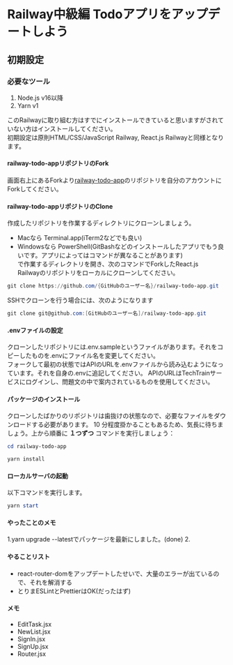 # Railway中級編 Todoアプリをアップデートしよう

## 初期設定

### 必要なツール

1. Node.js v16以降
2. Yarn v1

このRailwayに取り組む方はすでにインストールできていると思いますがされていない方はインストールしてください。  
初期設定は原則HTML/CSS/JavaScript Railway, React.js Railwayと同様となります。

#### railway-todo-appリポジトリのFork

画面右上にあるForkより[railway-todo-app](https://github.com/TechBowl-japan/railway-todo-app)のリポジトリを自分のアカウントにForkしてください。

#### railway-todo-appリポジトリのClone

作成したリポジトリを作業するディレクトリにクローンしましょう。

- Macなら Terminal.app(iTerm2などでも良い)
- Windowsなら PowerShell(GitBashなどのインストールしたアプリでもう良いです。アプリによってはコマンドが異なることがあります)  
  で作業するディレクトリを開き、次のコマンドでForkしたReact.js　Railwayのリポジトリをローカルにクローンしてください。

```powershell
git clone https://github.com/{GitHubのユーザー名}/railway-todo-app.git
```

SSHでクローンを行う場合には、次のようになります

```powershell
git clone git@github.com:[GitHubのユーザー名]/railway-todo-app.git
```

#### .envファイルの設定

クローンしたリポジトリには.env.sampleというファイルがあります。それをコピーしたものを.envにファイル名を変更してください。  
フォークして最初の状態ではAPIのURLを.envファイルから読み込むようになっています。それを自身の.envに追記してください。
APIのURLはTechTrainサービスにログインし、問題文の中で案内されているものを使用してください。

#### パッケージのインストール

クローンしたばかりのリポジトリは歯抜けの状態なので、必要なファイルをダウンロードする必要があります。 10 分程度掛かることもあるため、気長に待ちましょう。上から順番に **１つずつ** コマンドを実行しましょう：

```powershell
cd railway-todo-app

yarn install
```

#### ローカルサーバの起動

以下コマンドを実行します。

```powershell
yarn start
```

#### やったことのメモ

1.yarn upgrade --latestでパッケージを最新にしました。(done) 2.

#### やることリスト

- react-router-domをアップデートしたせいで、大量のエラーが出ているので、それを解消する
- とりまESLintとPrettierはOK(だったはず)

#### メモ

- EditTask.jsx
- NewList.jsx
- SignIn.jsx
- SignUp.jsx
- Router.jsx
